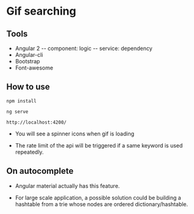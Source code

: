 # Gif searching

## Tools

- Angular 2
  -- component: logic
  -- service: dependency
- Angular-cli
- Bootstrap
- Font-awesome

## How to use

 ```
 npm install
 
 ```

  ```
  ng serve
  
  ```

  ```
  http://localhost:4200/
 
   ```
 

- You will see a spinner icons when gif is loading

- The rate limit of the api will be triggered if a same keyword is used repeatedly.


## On autocomplete

- Angular material actually has this feature.

- For large scale application, a possible solution could be building a hashtable from a trie whose nodes are ordered dictionary/hashtable.


